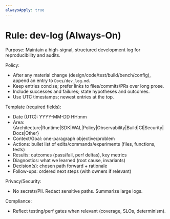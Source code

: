 ```yaml
---
alwaysApply: true
---
```


# Rule: dev-log (Always-On)

Purpose: Maintain a high-signal, structured development log for reproducibility and audits.

Policy:
- After any material change (design/code/test/build/bench/config), append an entry to `Docs/dev_log.md`.
- Keep entries concise; prefer links to files/commits/PRs over long prose.
- Include successes and failures; state hypotheses and outcomes.
- Use UTC timestamps; newest entries at the top.

Template (required fields):
- Date (UTC): YYYY-MM-DD HH:mm
- Area: {Architecture|Runtime|SDK|WAL|Policy|Observability|Build|CI|Security|Docs|Other}
- Context/Goal: one-paragraph objective/problem
- Actions: bullet list of edits/commands/experiments (files, functions, tests)
- Results: outcomes (pass/fail, perf deltas), key metrics
- Diagnostics: what we learned (root cause, invariants)
- Decision(s): chosen path forward + rationale
- Follow-ups: ordered next steps (with owners if relevant)

Privacy/Security:
- No secrets/PII. Redact sensitive paths. Summarize large logs.

Compliance:
- Reflect testing/perf gates when relevant (coverage, SLOs, determinism).